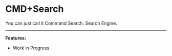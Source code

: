 # CMD+Search
You can just call it Command Search. Search Engine.
***
**Features:**  
- Work in Progress
